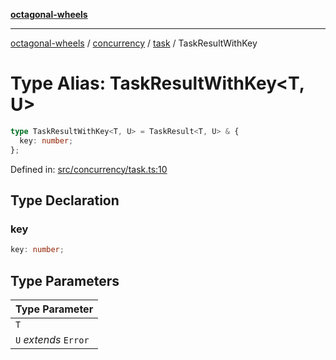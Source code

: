 [**octagonal-wheels**](../../../README.md)

***

[octagonal-wheels](../../../modules.md) / [concurrency](../../README.md) / [task](../README.md) / TaskResultWithKey

# Type Alias: TaskResultWithKey\<T, U\>

```ts
type TaskResultWithKey<T, U> = TaskResult<T, U> & {
  key: number;
};
```

Defined in: [src/concurrency/task.ts:10](https://github.com/vrtmrz/octagonal-wheels/blob/main/src/concurrency/task.ts#L10)

## Type Declaration

### key

```ts
key: number;
```

## Type Parameters

| Type Parameter |
| ------ |
| `T` |
| `U` *extends* `Error` |

